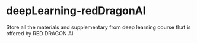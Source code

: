# deepLearning-redDragonAI
Store all the materials and supplementary from deep learning course that is offered by RED DRAGON AI
